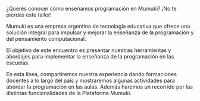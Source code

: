 ¿Querés conocer cómo enseñamos programación en Mumuki? ¡No te pierdas este taller!

Mumuki es una empresa argentina de tecnología educativa que ofrece una solución integral para impulsar y mejorar la enseñanza de la programación y del pensamiento computacional.

El objetivo de este encuentro es presentar nuestras herramientas y abordajes para implementar la enseñanza de la programación en las escuelas.

En esta línea, compartiremos nuestra experiencia dando formaciones docentes a lo largo del país y mostraremos algunas actividades para abordar la programación en las aulas. Además haremos un recorrido por las distintas funcionalidades de la Plataforma Mumuki.